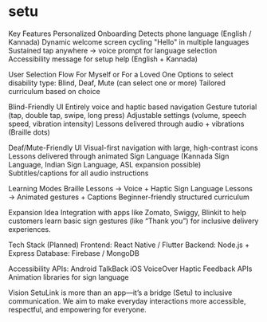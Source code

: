 # setu
Key Features
Personalized Onboarding
Detects phone language (English / Kannada)
Dynamic welcome screen cycling "Hello" in multiple languages
Sustained tap anywhere → voice prompt for language selection
Accessibility message for setup help (English + Kannada)

User Selection Flow
For Myself or For a Loved One
Options to select disability type: Blind, Deaf, Mute (can select one or more)
Tailored curriculum based on choice

Blind-Friendly UI
Entirely voice and haptic based navigation
Gesture tutorial (tap, double tap, swipe, long press)
Adjustable settings (volume, speech speed, vibration intensity)
Lessons delivered through audio + vibrations (Braille dots)

Deaf/Mute-Friendly UI
Visual-first navigation with large, high-contrast icons
Lessons delivered through animated Sign Language (Kannada Sign Language, Indian Sign Language, ASL expansion possible)
Subtitles/captions for all audio instructions

Learning Modes
Braille Lessons → Voice + Haptic
Sign Language Lessons → Animated gestures + Captions
Beginner-friendly structured curriculum

Expansion Idea
Integration with apps like Zomato, Swiggy, Blinkit to help customers learn basic sign gestures (like “Thank you”) for inclusive delivery experiences.

Tech Stack (Planned)
Frontend: React Native / Flutter
Backend: Node.js + Express
Database: Firebase / MongoDB

Accessibility APIs:
Android TalkBack
iOS VoiceOver
Haptic Feedback APIs
Animation libraries for sign language

Vision
SetuLink is more than an app—it’s a bridge (Setu) to inclusive communication.
We aim to make everyday interactions more accessible, respectful, and empowering for everyone.

